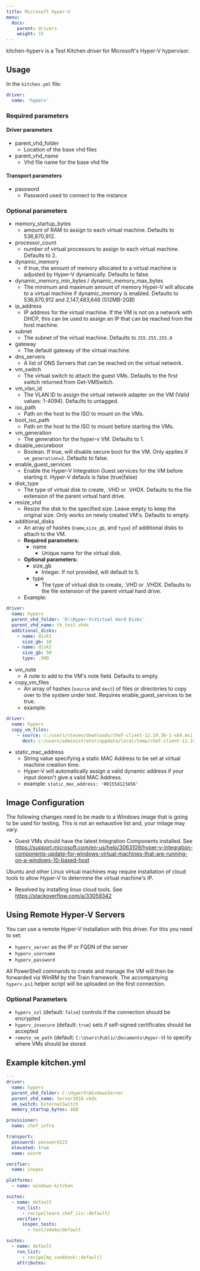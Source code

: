 ```yaml
---
title: Microsoft Hyper-V
menu:
  docs:
    parent: drivers
    weight: 15
---
```


kitchen-hyperv is a Test Kitchen *driver* for Microsoft's Hyper-V hypervisor.

## Usage

In the `kitchen.yml` file:

```yaml
driver:
  name: 'hyperv'
```

### Required parameters

#### Driver parameters

* parent_vhd_folder
  * Location of the base vhd files
* parent_vhd_name
  * Vhd file name for the base vhd file

#### Transport parameters

* password
  * Password used to connect to the instance

### Optional parameters

* memory_startup_bytes
  * amount of RAM to assign to each virtual machine.  Defaults to 536,870,912.
* processor_count
  * number of virtual processors to assign to each virtual machine. Defaults to 2.
* dynamic_memory
  * if true, the amount of memory allocated to a virtual machine is adjusted by Hyper-V dynamically. Defaults to false.
* dynamic_memory_min_bytes / dynamic_memory_max_bytes
  * The minimum and maximum amount of memory Hyper-V will allocate to a virtual machine if dynamic_memory is enabled. Defaults to 536,870,912 and 2,147,483,648 (512MB-2GB)
* ip_address
  * IP address for the virtual machine.  If the VM is not on a network with DHCP, this can be used to assign an IP that can be reached from the host machine.
* subnet
  * The subnet of the virtual machine. Defaults to `255.255.255.0`
* gateway
  * The default gateway of the virtual machine.
* dns_servers
  * A list of DNS Servers that can be reached on the virtual network.
* vm_switch
  * The virtual switch to attach the guest VMs.  Defaults to the first switch returned from Get-VMSwitch.
* vm_vlan_id
  * The VLAN ID to assign the virtual network adapter on the VM (Valid values: 1-4094).  Defaults to untagged.
* iso_path
  * Path on the host to the ISO to mount on the VMs.
* boot_iso_path
  * Path on the host to the ISO to mount before starting the VMs.
* vm_generation
  * The generation for the hyper-v VM.  Defaults to 1.
* disable_secureboot
  * Boolean.  If true, will disable secure boot for the VM.  Only applies if `vm_generation=2`.  Defaults to false.
* enable_guest_services
  * Enable the Hyper-V Integration Guest services for the VM before starting it. Hyper-V defauls is false (true|false)
* disk_type
  * The type of virtual disk to create, .VHD or .VHDX.  Defaults to the file extension of the parent virtual hard drive.
* resize_vhd
  * Resize the disk to the specified size. Leave empty to keep the original size. Only works on newly created VM's. Defaults to empty.
* additional_disks
  * An array of hashes (`name`,`size_gb`, and `type`) of additional disks to attach to the VM.
  * **Required parameters:**
    * name
      * Unique name for the virtual disk.
  * **Optional parameters:**
    * size_gb
      * Integer. If not provided, will default to 5.
    * type
      * The type of virtual disk to create, .VHD or .VHDX.  Defaults to the file extension of the parent virtual hard drive.
  * Example:

```yaml
driver:
  name: hyperv
  parent_vhd_folder: 'D:\Hyper-V\Virtual Hard Disks'
  parent_vhd_name: tk_test.vhdx
  additional_disks:
    - name: disk1
      size_gb: 10
    - name: disk2
      size_gb: 50
      type: .VHD
```

* vm_note
  * A note to add to the VM's note field. Defaults to empty.
* copy_vm_files
  * An array of hashes (`source` and `dest`) of files or directories to copy over to the system under test. Requires enable_guest_services to be true.
  * example:

```yaml
driver:
  name: hyperv
  copy_vm_files:
    - source: c:/users/steven/downloads/chef-client-12.19.36-1-x64.msi
      dest: c:/users/administrator/appdata/local/temp/chef-client-12.19.36-1-x64.msi
```

* static_mac_address
  * String value specifying a static MAC Address to be set at virtual machine creation time.
  * Hyper-V will automatically assign a valid dynamic address if your input doesn't give a valid MAC Address.
  * example: `static_mac_address: '00155d123456'`

## Image Configuration

 The following changes need to be made to a Windows image that is going to be used for testing.  This is not an exhaustive list and, your milage may vary.

* Guest VMs should have the latest Integration Components installed.  See <https://support.microsoft.com/en-us/help/3063109/hyper-v-integration-components-update-for-windows-virtual-machines-that-are-running-on-a-windows-10-based-host>

 Ubuntu and other Linux virtual machines may require installation of cloud tools to allow Hyper-V to determine the virtual machine's IP.

* Resolved by installing linux cloud tools. See <https://stackoverflow.com/a/33059342>

## Using Remote Hyper-V Servers

You can use a remote Hyper-V installation with this driver. For this you need to set:

- `hyperv_server` as the IP or FQDN of the server
- `hyperv_username`
- `hyperv_password`

All PowerShell commands to create and manage the VM will then be forwarded via WinRM by the Train framework. The accompanying `hyperv.ps1` helper script will be uploaded on the first connection.

### Optional Parameters

- `hyperv_ssl` (default: `false`) controls if the connection should be encrypted
- `hyperv_insecure` (default: `true`) sets if self-signed certificates should be accepted
- `remote_vm_path` (default: `C:\Users\Public\Documents\Hyper-V`) to specify where VMs should be stored

## Example **kitchen.yml**

```yaml
---
driver:
  name: hyperv
  parent_vhd_folder: C:\HyperV\WindowsServer
  parent_vhd_name: Server2016.vhdx
  vm_switch: ExternalSwitch
  memory_startup_bytes: 4GB

provisioner:
  name: chef_infra

transport:
  password: password123
  elevated: true
  name: winrm

verifier:
  name: inspec

platforms:
  - name: windows-kitchen

suites:
  - name: default
    run_list:
      - recipe[learn_chef_iis::default]
    verifier:
      inspec_tests:
        - test/smoke/default

suites:
  - name: default
    run_list:
      - recipe[my_cookbook::default]
    attributes:
```
